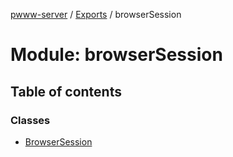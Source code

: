 [pwww-server](../devdocs.md) / [Exports](../devdocs.md) / browserSession

# Module: browserSession

## Table of contents

### Classes

- [BrowserSession](../classes/browserSession.BrowserSession.md)
